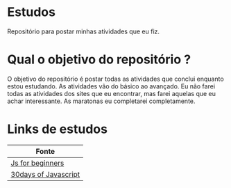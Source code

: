 # Estudos
 Repositório para postar minhas atividades que eu fiz.

# Qual o objetivo do repositório ?
O objetivo do repositório é postar todas as atividades que conclui enquanto estou estudando. As atividades vão do básico ao avançado.
Eu não farei todas as atividades dos sites que eu encontrar, mas farei aquelas que eu achar interessante.
As maratonas eu completarei completamente.

# Links de estudos
| Fonte  |
|-------|
| [Js for beginners](https://jsbeginners.com/javascript-projects-for-beginners/) |
| [30days of Javascript](https://github.com/Asabeneh/30-Days-Of-JavaScript) |